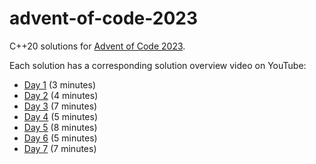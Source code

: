 # advent-of-code-2023
C++20 solutions for [Advent of Code 2023](https://adventofcode.com/2023).

Each solution has a corresponding solution overview video on YouTube:
- [Day 1](https://youtu.be/_igWZykCuZQ) (3 minutes)
- [Day 2](https://youtu.be/9GiVCwo0t74) (4 minutes)
- [Day 3](https://youtu.be/qGpD72JYHi0) (7 minutes)
- [Day 4](https://youtu.be/RaVmdN2DBg4) (5 minutes)
- [Day 5](https://youtu.be/1fhA6C5Swok) (8 minutes)
- [Day 6](https://youtu.be/Iy8Ey_qbcJo) (5 minutes)
- [Day 7](https://youtu.be/t9hCuHhQ_Es) (7 minutes)